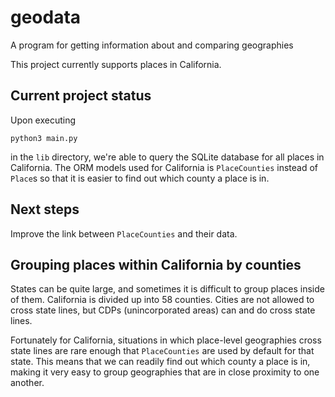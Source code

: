 # geodata
A program for getting information about and comparing geographies

This project currently supports places in California.

## Current project status

Upon executing

    python3 main.py

in the `lib` directory, we're able to query the SQLite database for all
places in California. The ORM models used for California is `PlaceCounties`
instead of `Place`s so that it is easier to find out which county a place
is in.

## Next steps

Improve the link between `PlaceCounties` and their data.

## Grouping places within California by counties

States can be quite large, and sometimes it is difficult to group places inside
of them. California is divided up into 58 counties. Cities are not allowed to
cross state lines, but CDPs (unincorporated areas) can and do cross state lines.

Fortunately for California, situations in which place-level geographies cross
state lines are rare enough that `PlaceCounties` are used by default for that
state. This means that we can readily find out which county a place is in,
making it very easy to group geographies that are in close proximity to one
another.
